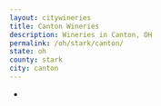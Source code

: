 ```yaml
---
layout: citywineries
title: Canton Wineries
description: Wineries in Canton, OH
permalink: /oh/stark/canton/
state: oh
county: stark
city: canton
---
```

-
